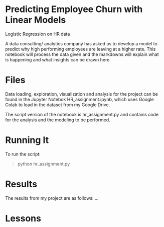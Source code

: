 # Predicting Employee Churn with Linear Models
Logistic Regression on HR data

A data consulting/ analytics company has asked us to develop a model to predict why high performing employees are leaving at a higher rate. This notebook will process the data given and the markdowns will explain what is happening and what insights can be drawn here.

# Files

Data loading, exploration, visualization and analysis for the project can be found in the Jupyter Notebok HR_assignment.ipynb, which uses Google Colab to load in the dataset from my Google Drive.

The script version of the notebook is hr_assignment.py and contains code for the analysis and the modeling to be performed.

# Running It

To run the script:

> python hr_assignment.py

# Results

The results from my project are as follows: ...

# Lessons